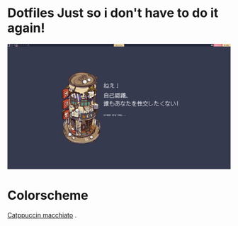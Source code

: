 # Dotfiles Just so i don't have to do it again!
![Qtile print](desktop_qtile.png)

# Colorscheme 
[Catppuccin macchiato](https://github.com/catppuccin/catppuccin) .

